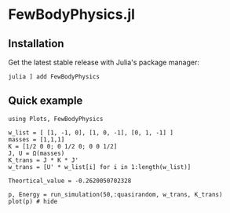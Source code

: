 # FewBodyPhysics.jl

## Installation

Get the latest stable release with Julia's package manager:

```
julia ] add FewBodyPhysics
```

## Quick example

```@example
using Plots, FewBodyPhysics

w_list = [ [1, -1, 0], [1, 0, -1], [0, 1, -1] ]
masses = [1,1,1]
K = [1/2 0 0; 0 1/2 0; 0 0 1/2]
J, U = Ω(masses)
K_trans = J * K * J'
w_trans = [U' * w_list[i] for i in 1:length(w_list)]

Theortical_value = -0.2620050702328

p, Energy = run_simulation(50,:quasirandom, w_trans, K_trans)
plot(p) # hide
```